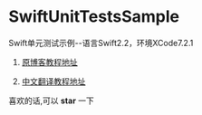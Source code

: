 # SwiftUnitTestsSample
Swift单元测试示例--语言Swift2.2，环境XCode7.2.1

1. [原博客教程地址](http://www.appcoda.com/unit-testing-swift/)

2. [中文翻译教程地址](http://www.appcoda.com/unit-testing-swift/)

喜欢的话,可以 **star** 一下
